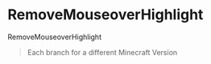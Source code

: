 # RemoveMouseoverHighlight

RemoveMouseoverHighlight

> Each branch for a different Minecraft Version
